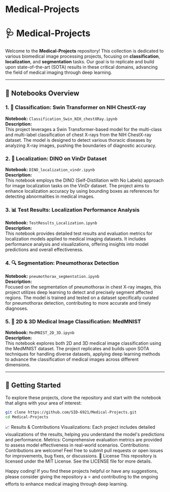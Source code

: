 # Medical-Projects

# 🩺 Medical-Projects

Welcome to the **Medical-Projects** repository! This collection is dedicated to various biomedical image processing projects, focusing on **classification**, **localization**, and **segmentation** tasks. Our goal is to replicate and build upon state-of-the-art (SOTA) results in these critical domains, advancing the field of medical imaging through deep learning.

---

## 📂 Notebooks Overview

### 1. 🩻 Classification: Swin Transformer on NIH ChestX-ray
**Notebook:** `Classification_Swin_NIH_chestXRay.ipynb`  
**Description:**  
This project leverages a Swin Transformer-based model for the multi-class and multi-label classification of chest X-rays from the NIH ChestX-ray dataset. The model is designed to detect various thoracic diseases by analyzing X-ray images, pushing the boundaries of diagnostic accuracy.

### 2. 🎯 Localization: DINO on VinDr Dataset
**Notebook:** `DINO_localization_vindr.ipynb`  
**Description:**  
This notebook employs the DINO (Self-Distillation with No Labels) approach for image localization tasks on the VinDr dataset. The project aims to enhance localization accuracy by using bounding boxes as references for detecting abnormalities in medical images.

### 3. 📊 Test Results: Localization Performance Analysis
**Notebook:** `TestResults_Localization.ipynb`  
**Description:**  
This notebook provides detailed test results and evaluation metrics for localization models applied to medical imaging datasets. It includes performance analysis and visualizations, offering insights into model predictions and overall effectiveness.

### 4. 🔍 Segmentation: Pneumothorax Detection
**Notebook:** `pneumothorax_segmentation.ipynb`  
**Description:**  
Focused on the segmentation of pneumothorax in chest X-ray images, this project utilizes deep learning to detect and precisely segment affected regions. The model is trained and tested on a dataset specifically curated for pneumothorax detection, contributing to more accurate and timely diagnoses.

### 5. 🧠 2D & 3D Medical Image Classification: MedMNIST
**Notebook:** `MedMNIST_2D_3D.ipynb`  
**Description:**  
This notebook explores both 2D and 3D medical image classification using the MedMNIST dataset. The project replicates and builds upon SOTA techniques for handling diverse datasets, applying deep learning methods to advance the classification of medical images across different dimensions.

---

## 🚀 Getting Started

To explore these projects, clone the repository and start with the notebook that aligns with your area of interest:

```bash
git clone https://github.com/SID-6921/Medical-Projects.git
cd Medical-Projects
```
📈 Results & Contributions
Visualizations: Each project includes detailed visualizations of the results, helping you understand the model's predictions and performance.
Metrics: Comprehensive evaluation metrics are provided to assess model effectiveness in real-world scenarios.
Contributions: Contributions are welcome! Feel free to submit pull requests or open issues for improvements, bug fixes, or discussions.
📄 License
This repository is licensed under the MIT License. See the LICENSE file for more details.

Happy coding! If you find these projects helpful or have any suggestions, please consider giving the repository a ⭐ and contributing to the ongoing efforts to enhance medical imaging through deep learning.

